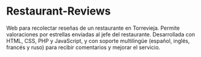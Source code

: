 # Restaurant-Reviews
Web para recolectar reseñas de un restaurante en Torrevieja. Permite valoraciones por estrellas enviadas al jefe del restaurante. Desarrollada con HTML, CSS, PHP y JavaScript, y con soporte multilingüe (español, inglés, francés y ruso) para recibir comentarios y mejorar el servicio.
